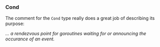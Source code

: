 ### Cond
The comment for the `Cond` type really does a great job of describing its purpose:

*... a rendezvous point for goroutines waiting for or announcing the occurance of an event.*